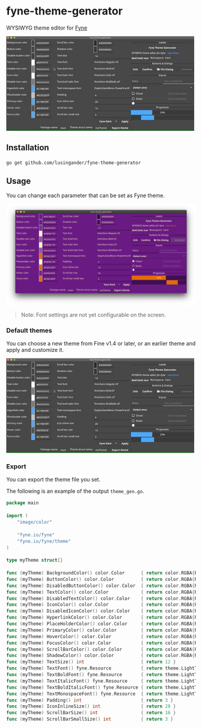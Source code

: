 fyne-theme-generator
====

WYSIWYG theme editor for [Fyne](https://fyne.io/)

<img src="./resource/image.gif" width=500>

## Installation

`go get github.com/lusingander/fyne-theme-generator`

## Usage

You can change each parameter that can be set as Fyne theme.

<img src="./resource/screenshot.png" width=700>

> Note: Font settings are not yet configurable on the screen.

### Default themes

You can choose a new theme from Fine v1.4 or later, or an earlier theme and apply and customize it.

<img src="./resource/image.gif" width=500>

### Export

You can export the theme file you set.

The following is an example of the output `theme_gen.go`.

```go
package main

import (
	"image/color"

	"fyne.io/fyne"
	"fyne.io/fyne/theme"
)

type myTheme struct{}

func (myTheme) BackgroundColor() color.Color      { return color.RGBA{R: 0xa7, G: 0x86, B: 0x70, A: 0xff} }
func (myTheme) ButtonColor() color.Color          { return color.RGBA{R: 0xb9, G: 0x75, B: 0x10, A: 0xff} }
func (myTheme) DisabledButtonColor() color.Color  { return color.RGBA{R: 0x8e, G: 0x70, B: 0x36, A: 0xff} }
func (myTheme) TextColor() color.Color            { return color.RGBA{R: 0xf4, G: 0xe6, B: 0xcf, A: 0xff} }
func (myTheme) DisabledTextColor() color.Color    { return color.RGBA{R: 0xbb, G: 0xae, B: 0xa1, A: 0xff} }
func (myTheme) IconColor() color.Color            { return color.RGBA{R: 0xf4, G: 0xe6, B: 0xcf, A: 0xff} }
func (myTheme) DisabledIconColor() color.Color    { return color.RGBA{R: 0xbb, G: 0xae, B: 0xa1, A: 0xff} }
func (myTheme) HyperlinkColor() color.Color       { return color.RGBA{R: 0x72, G: 0x51, B: 0x8e, A: 0xff} }
func (myTheme) PlaceHolderColor() color.Color     { return color.RGBA{R: 0xbb, G: 0xae, B: 0xa1, A: 0xff} }
func (myTheme) PrimaryColor() color.Color         { return color.RGBA{R: 0xd6, G: 0xb1, B: 0x11, A: 0xff} }
func (myTheme) HoverColor() color.Color           { return color.RGBA{R: 0xdf, G: 0x89, B: 0x8, A: 0xff} }
func (myTheme) FocusColor() color.Color           { return color.RGBA{R: 0xd6, G: 0xb1, B: 0x11, A: 0xff} }
func (myTheme) ScrollBarColor() color.Color       { return color.RGBA{R: 0x0, G: 0x0, B: 0x0, A: 0x55} }
func (myTheme) ShadowColor() color.Color          { return color.RGBA{R: 0x0, G: 0x0, B: 0x0, A: 0x33} }
func (myTheme) TextSize() int                     { return 12 }
func (myTheme) TextFont() fyne.Resource           { return theme.LightTheme().TextFont() }
func (myTheme) TextBoldFont() fyne.Resource       { return theme.LightTheme().TextBoldFont() }
func (myTheme) TextItalicFont() fyne.Resource     { return theme.LightTheme().TextItalicFont() }
func (myTheme) TextBoldItalicFont() fyne.Resource { return theme.LightTheme().TextBoldItalicFont() }
func (myTheme) TextMonospaceFont() fyne.Resource  { return theme.LightTheme().TextMonospaceFont() }
func (myTheme) Padding() int                      { return 3 }
func (myTheme) IconInlineSize() int               { return 20 }
func (myTheme) ScrollBarSize() int                { return 16 }
func (myTheme) ScrollBarSmallSize() int           { return 3 }
```
